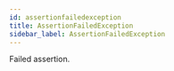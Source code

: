 ```yaml
---
id: assertionfailedexception
title: AssertionFailedException
sidebar_label: AssertionFailedException
---
```


Failed assertion.


